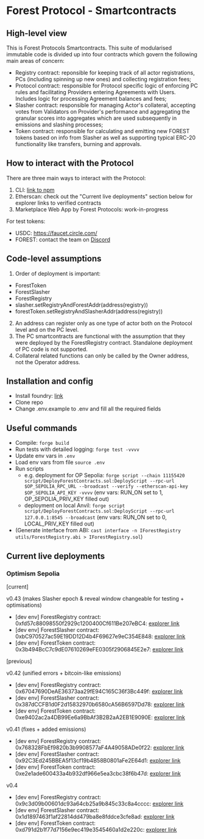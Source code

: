 # Forest Protocol - Smartcontracts
## High-level view
This is Forest Protocols Smartcontracts. This suite of modularised immutable code is divided up into four contracts which govern the following main areas of concern:
- Registry contract: reponsible for keeping track of all actor registrations, PCs (including spinning up new ones) and collecting registration fees;
- Protocol contract: responsible for Protocol specific logic of enforcing PC rules and facilitating Providers entering Agreements with Users. Includes logic for processing Agreement balances and fees;
- Slasher contract: responsible for managing Actor's collateral, accepting votes from Validators on Provider's performance and aggregating the granular scores into aggregates which are used subsequently in emissions and slashing processes; 
- Token contract: responsible for calculating and emitting new FOREST tokens based on info from Slasher as well as supporting typical ERC-20 functionality like transfers, burning and approvals.

## How to interact with the Protocol
There are three main ways to interact with the Protocol:
1. CLI: [link to npm](https://www.npmjs.com/package/@forest-protocols/cli)
2. Etherscan: check out the "Current live deployments" section below for explorer links to verified contracts
3. Marketplace Web App by Forest Protocols: work-in-progress

For test tokens:
- USDC: https://faucet.circle.com/
- FOREST: contact the team on [Discord](https://discord.gg/8F8V8gEgua)

## Code-level assumptions
1. Order of deployment is important:
- ForestToken 
- ForestSlasher 
- ForestRegistry 
- slasher.setRegistryAndForestAddr(address(registry)) 
- forestToken.setRegistryAndSlasherAddr(address(registry))
2. An address can register only as one type of actor both on the Protocol level and on the PC level.
3. The PC smartcontracts are functional with the assumption that they were deployed by the ForestRegistry contract. Standalone deployment of PC code is not supported.
4. Collateral related functions can only be called by the Owner address, not the Operator address.

## Installation and config

- Install foundry: [link](https://book.getfoundry.sh/getting-started/installation)
- Clone repo
- Change .env.example to .env and fill all the required fields

## Useful commands

- Compile: `forge build`
- Run tests with detailed logging: `forge test -vvvv`
- Update env vars in `.env`
- Load env vars from file `source .env`
- Run scripts 
    - e.g. deployment for OP Sepolia: `forge script --chain 11155420 script/DeployForestContracts.sol:DeployScript --rpc-url $OP_SEPOLIA_RPC_URL --broadcast --verify --etherscan-api-key $OP_SEPOLIA_API_KEY -vvvv` (env vars: RUN_ON set to 1, OP_SEPOLIA_PRIV_KEY filled out)
    - deployment on local Anvil: `forge script script/DeployForestContracts.sol:DeployScript --rpc-url 127.0.0.1:8545 --broadcast` (env vars: RUN_ON set to 0, LOCAL_PRIV_KEY filled out)
- (Generate interface from ABI: `cast interface -n IForestRegistry utils/ForestRegistry.abi > IForestRegistry.sol`)

## Current live deployments

### Optimism Sepolia

[current] 

v0.43 (makes Slasher epoch & reveal window changeable for testing + optimisations)
- [dev env] ForestRegistry contract: 0xfd57c88098550f2929c1200400Cf611Be207eBC4: [explorer link](https://sepolia-optimism.etherscan.io/address/0xfd57c88098550f2929c1200400Cf611Be207eBC4)
- [dev env] ForestSlasher contract: 0xbC970527ac59E19DD12D4b4F69627e9eC354E848: [explorer link](https://sepolia-optimism.etherscan.io/address/0xbC970527ac59E19DD12D4b4F69627e9eC354E848)
- [dev env] ForestToken contract: 0x3b494BcC7c9dE07610269eFE0305f2906845E2e7: [explorer link](https://sepolia-optimism.etherscan.io/address/0x3b494BcC7c9dE07610269eFE0305f2906845E2e7)

[previous]

v0.42 (unified errors + bitcoin-like emissions)

- [dev env] ForestRegistry contract: 0x67047690DeAE36373aa29fE94C165C36f3Bc449f: [explorer link](https://sepolia-optimism.etherscan.io/address/0x67047690DeAE36373aa29fE94C165C36f3Bc449f)
- [dev env] ForestSlasher contract: 0x387dCCFB1d0F2d15832970b6580cA56B6597Dd78: [explorer link](https://sepolia-optimism.etherscan.io/address/0x387dCCFB1d0F2d15832970b6580cA56B6597Dd78)
- [dev env] ForestToken contract: 0xe9402ac2a4DB99Ee6a9BbAf3B2B2aA2EB1E9090E: [explorer link](https://sepolia-optimism.etherscan.io/address/0xe9402ac2a4DB99Ee6a9BbAf3B2B2aA2EB1E9090E)

v0.41 (fixes + added emissions)

- [dev env] ForestRegistry contract: 0x768328FbEf9820b3b9908577aF4A49058ADe0f22: [explorer link](https://sepolia-optimism.etherscan.io/address/0x768328FbEf9820b3b9908577aF4A49058ADe0f22)
- [dev env] ForestSlasher contract: 0x92C3Ed245BBEA5f13cf19b4B58B0801aFe2E64d1: [explorer link](https://sepolia-optimism.etherscan.io/address/0x92C3Ed245BBEA5f13cf19b4B58B0801aFe2E64d1)
- [dev env] ForestToken contract: 0xe2e1ade600433a4b932df966e5ea3cbc38f6b47d: [explorer link](https://sepolia-optimism.etherscan.io/address/0xe2e1ade600433a4b932df966e5ea3cbc38f6b47d)

v0.4 

- [dev env] ForestRegistry contract: 0x9c3d09b00601dc93a64cb25a9b845c33c8a4cccc: [explorer link](https://sepolia-optimism.etherscan.io/address/0x9c3d09b00601dc93a64cb25a9b845c33c8a4cccc)
- [dev env] ForestSlasher contract: 0x1d1897463f1af22814dd479ba8e8fddce3cfe8ad: [explorer link](https://sepolia-optimism.etherscan.io/address/0x1d1897463f1af22814dd479ba8e8fddce3cfe8ad)
- [dev env] ForestToken contract: 0xd791d2b1f77d7156e9ec419e3545460a1d2e220c: [explorer link](https://sepolia-optimism.etherscan.io/address/0xd791d2b1f77d7156e9ec419e3545460a1d2e220c)

